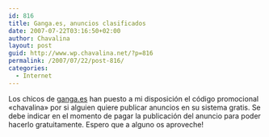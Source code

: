 ```yaml
---
id: 816
title: Ganga.es, anuncios clasificados
date: 2007-07-22T03:16:50+02:00
author: Chavalina
layout: post
guid: http://www.wp.chavalina.net/?p=816
permalink: /2007/07/22/post-816/
categories:
  - Internet
---
```

Los chicos de <a href="http://ganga.es/" target="_blank">ganga.es</a> han puesto a mi disposici&oacute;n el c&oacute;digo promocional «chavalina» por si alguien quiere publicar anuncios en su sistema gratis. Se debe indicar en el momento de pagar la publicaci&oacute;n del anuncio para poder hacerlo gratuitamente. Espero que a alguno os aproveche!